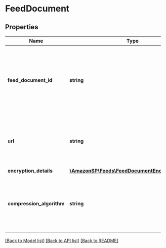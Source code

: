 # FeedDocument

## Properties
Name | Type | Description | Notes
------------ | ------------- | ------------- | -------------
**feed_document_id** | **string** | The identifier for the feed document. This identifier is unique only in combination with a seller ID. | 
**url** | **string** | A presigned URL for the feed document. This URL expires after 5 minutes. | 
**encryption_details** | [**\AmazonSP\Feeds\FeedDocumentEncryptionDetails**](FeedDocumentEncryptionDetails.md) |  | 
**compression_algorithm** | **string** | If present, the feed document contents are compressed using the indicated algorithm. | [optional] 

[[Back to Model list]](../../README.md#documentation-for-models) [[Back to API list]](../../README.md#documentation-for-api-endpoints) [[Back to README]](../../README.md)

